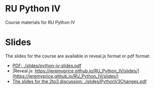 # RU Python IV
Course materials for RU Python IV

# Slides
The slides for the course are available in reveal.js format or pdf format:
* [PDF: ./slides/python-iv-slides.pdf](./slides/python-iv-slides.pdf)
* [Reveal.js: https://jeremyprice.github.io/RU_Python_IV/slides/](https://jeremyprice.github.io/RU_Python_IV/slides/)
* [The slides for the 2to3 discussion: ./slides/PythonV3Changes.pdf](./slides/PythonV3Changes.pdf)
